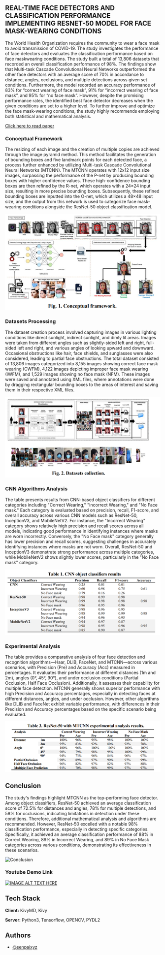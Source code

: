 
## REAL-TIME FACE DETECTORS AND CLASSIFICATION PERFORMANCE IMPLEMENTING RESNET-50 MODEL FOR FACE MASK-WEARING CONDITIONS

The World Health Organization requires the community to wear a face mask to
avoid transmission of COVID-19. The study investigates the performance of face
detectors and evaluates the classification performance based on face maskwearing conditions. The study built a total of 13,806 datasets that recorded an
overall classification performance of 98%. The findings show that Multi-task
Cascade Convolutional Neural Networks outperformed the other face detectors
with an average score of 70% in accordance to distance, angles, occlusions, and
multiple detections across given set conditions. Furthermore, the model recorded
an accuracy performance of 83% for “correct wearing of face mask”, 91% for
“incorrect wearing of face mask”, and 95% for “no face mask”. However, despite
the promising performance rates, the identified best face detector decreases when
the given conditions are set to a higher level. To further improve and optimize
the face mask-wearing conditions, the study highly recommends employing both
statistical and mathematical analysis.

[Click here to read paper](https://jestec.taylors.edu.my/Speccial%20Issue%20ICITE2021/Special%20issue%20ICITE21_01.pdf)




### Conceptual Framework

The resizing of each image and the creation of multiple copies are achieved through the image pyramid method. This method facilitates the generation of bounding boxes and five landmark points for each detected face, a process further enhanced by utilizing Multi-task Cascade Convolutional Neural Networks (MTCNN). The MTCNN operates with 12x12 input size images, surpassing the performance of the P-net by producing bounding boxes with higher confidence values. These high-confidence bounding boxes are then refined by the R-net, which operates with a 24×24 input size, resulting in more precise bounding boxes. Subsequently, these refined bounding boxes are inputted into the O-net, which utilizes a 48×48 input size, and the output from this network is used to categorize face mask-wearing conditions alongside the ResNet-50 object classification model.

![Conceptual Framework](https://raw.githubusercontent.com/Senpaixyz/facemask-detection-system/refs/heads/master/screenshots/conceptual-framework.png)


### Datasets Processing
The dataset creation process involved capturing images in various lighting conditions like direct sunlight, indirect sunlight, and dimly lit areas. Images were taken from different angles such as slightly-sided left and right, full-sided left and right, and various angles of looking upward and downward. Occasional obstructions like hair, face shields, and sunglasses were also considered, leading to partial face obstructions. The total dataset consisted of 13,806 images categorized into 8,155 images showing correct face mask wearing (CWFM), 4,122 images depicting improper face mask wearing (IWFM), and 1,529 images showing no face mask (NFM). These images were saved and annotated using XML files, where annotations were done by dragging rectangular bounding boxes to the areas of interest and saving them in their respective XML files.

![Datasets](https://raw.githubusercontent.com/Senpaixyz/facemask-detection-system/refs/heads/master/screenshots/datasets-collection.png)


### CNN Algorithms Analysis

The table presents results from CNN-based object classifiers for different categories including "Correct Wearing," "Incorrect Wearing," and "No Face mask." Each category is evaluated based on precision, recall, F1-score, and overall accuracy across various CNN models such as ResNet-50, InceptionV3, and MobileNetV2. For instance, the "Incorrect Wearing" category shows relatively high precision and recall scores across all models, indicating good performance in identifying instances where masks are worn incorrectly. Conversely, the "No Face mask" category generally has lower precision and recall scores, suggesting challenges in accurately identifying instances where masks are not worn. Overall, ResNet-50 and InceptionV3 demonstrate strong performance across multiple categories, while MobileNetV2 shows slightly lower scores, particularly in the "No Face mask" category.

![Algorithms Analysis](https://raw.githubusercontent.com/Senpaixyz/facemask-detection-system/refs/heads/master/screenshots/results.png)




### Experimental Analysis

The table provides a comparative analysis of four face detection and recognition algorithms—Haar, DLIB, FaceNet, and MTCNN—across various scenarios, with Precision (Pre) and Accuracy (Acc) measured in percentages. It evaluates their performance at different distances (1m and 2m), angles (0°, 45°, 90°), and under occlusion conditions (Partial Occlusion, Half Face Occlusion). Additionally, it assesses their capability for multiple face detection. MTCNN generally shows superior performance with high Precision and Accuracy percentages, especially in detecting faces at different distances, angles, and under occlusion. However, other algorithms like DLIB and FaceNet exhibit variable performance, with differences in their Precision and Accuracy percentages based on the specific scenario being evaluated.

![Results](https://raw.githubusercontent.com/Senpaixyz/facemask-detection-system/refs/heads/master/screenshots/model-results.png)




## Conclusion

The study's findings highlight MTCNN as the top-performing face detector. Among object classifiers, ResNet-50 achieved an average classification score of 72.5% for distances and angles, 78% for multiple detections, and 58% for occlusions, indicating limitations in detection under these conditions. Therefore, additional mathematical analysis and algorithms are recommended. However, ResNet-50 excelled with a notable 98% classification performance, especially in detecting specific categories. Specifically, it achieved an average classification performance of 88% in Correct Wearing, 89% in Incorrect Wearing, and 89% in No Face Mask categories across various conditions, demonstrating its effectiveness in these scenarios.

![Conclusion](https://raw.githubusercontent.com/Senpaixyz/facemask-detection-system/refs/head/masters/screenshots/application-interface.png)

### Youtube Demo Link

[![IMAGE ALT TEXT HERE](https://i3.ytimg.com/vi/EBQZLtu2o_g/maxresdefault.jpg)](https://www.youtube.com/watch?v=EBQZLtu2o_g&t=36s)

## Tech Stack

**Client:**  KivyMD, Kivy

**Server:** Python3, Tensorflow, OPENCV, PYDL2


## Authors

- [@senpaixyz](https://jestec.taylors.edu.my/Speccial%20Issue%20ICITE2021/Special%20issue%20ICITE21_01.pdf)

